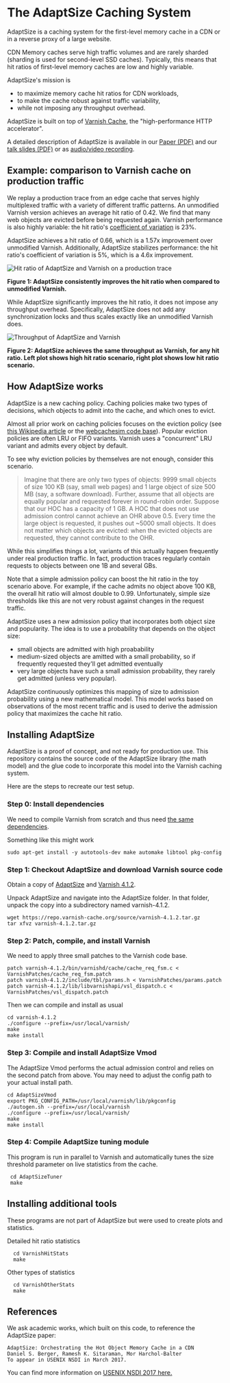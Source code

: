 # The AdaptSize Caching System

AdaptSize is a caching system for the first-level memory cache in a CDN or in a reverse proxy of a large website.

CDN Memory caches serve high traffic volumes and are rarely sharded (sharding is used for second-level SSD caches). Typically, this means that hit ratios of first-level memory caches are low and highly variable.

AdaptSize's mission is

 - to maximize memory cache hit ratios for CDN workloads,
 - to make the cache robust against traffic variability,
 - while not imposing any throughput overhead.

AdaptSize is built on top of [Varnish Cache](https://github.com/varnishcache/varnish-cache/), the "high-performance HTTP accelerator".

A detailed description of AdaptSize is available in our [Paper (PDF)](https://www.usenix.org/system/files/conference/nsdi17/nsdi17-berger.pdf) and our [talk slides (PDF)](https://www.usenix.org/sites/default/files/conference/protected-files/nsdi17_slides_berger.pdf)  or as [audio/video recording](https://www.usenix.org/conference/nsdi17/technical-sessions/presentation/berger).

## Example: comparison to Varnish cache on production traffic

We replay a production trace from an edge cache that serves highly multiplexed traffic with a variety of different traffic patterns. An unmodified Varnish version achieves an average hit ratio of 0.42. We find that many web objects are evicted before being requested again. Varnish performance is also highly variable: the hit ratio's [coefficient of variation](https://en.wikipedia.org/wiki/Coefficient_of_variation) is 23%.

AdaptSize achieves a hit ratio of 0.66, which is a 1.57x improvement over unmodified Varnish. Additionally, AdaptSize stabilizes performance: the hit ratio's coefficient of variation is 5%, which is a 4.6x improvement.

![Hit ratio of AdaptSize and Varnish on a production trace](https://cloud.githubusercontent.com/assets/9959772/22971000/796f6354-f374-11e6-8993-d454c6fb8f4b.png)

**Figure 1: AdaptSize consistently improves the hit ratio when compared to unmodified Varnish.**

While AdaptSize significantly improves the hit ratio, it does not impose any throughput overhead. Specifically, AdaptSize does not add any synchronization locks and thus scales exactly like an unmodified Varnish does.

![Throughput of AdaptSize and Varnish](https://cloud.githubusercontent.com/assets/9959772/22971202/40cf0576-f375-11e6-933f-d5c4722b0ab0.png)

**Figure 2: AdaptSize achieves the same throughput as Varnish, for any hit ratio. Left plot shows high hit ratio scenario, right plot shows low hit ratio scenario.**

## How AdaptSize works

AdaptSize is a new caching policy. Caching policies make two types of decisions, which objects to admit into the cache, and which ones to evict.

Almost all prior work on caching policies focuses on the eviction policy (see [this Wikipedia article](https://en.wikipedia.org/wiki/Cache_replacement_policies) or the [webcachesim code base](https://github.com/dasebe/webcachesim)). Popular eviction policies are often LRU or FIFO variants. Varnish uses a "concurrent" LRU variant and admits every object by default.

To see why eviction policies by themselves are not enough, consider this scenario.

> Imagine that there are only two types of objects: 9999 small objects of size 100 KB (say, small web pages) and 1 large object of size 500 MB (say, a software download). Further, assume that all objects are equally popular and requested forever in round-robin order. Suppose that our HOC has a capacity of 1 GB.
> A HOC that does not use admission control cannot achieve an OHR above 0.5. Every time the large object is requested, it pushes out ~5000 small objects. It does not matter which objects are evicted: when the evicted objects are requested, they cannot contribute to the OHR.

While this simplifies things a lot, variants of this actually happen frequently under real production traffic. In fact, production traces regularly contain requests to objects between one 1B and several GBs.

Note that a simple admission policy can boost the hit ratio in the toy scenario above. For example, if the cache admits no object above 100 KB, the overall hit ratio will almost double to 0.99. Unfortunately, simple size thresholds like this are not very robust against changes in the request traffic.

AdaptSize uses a new admission policy that incorporates both object size and popularity. The idea is to use a probability that depends on the object size: 

- small objects are admitted with high proabability
- medium-sized objects are amitted with a small probability, so if frequently requested they'll get admitted eventually
- very large objects have such a small admission probability, they rarely get admitted (unless very popular).

AdaptSize continuously optimizes this mapping of size to admission probability using a new mathematical model. This model works based on observations of the most recent traffic and is used to derive the admission policy that maximizes the cache hit ratio.


## Installing AdaptSize

AdaptSize is a proof of concept, and not ready for production use. This repository contains the source code of the AdaptSize library (the math model) and the glue code to incorporate this model into the Varnish caching system.

Here are the steps to recreate our test setup.

### Step 0: Install dependencies

We need to compile Varnish from scratch and thus need [the same dependencies](https://varnish-cache.org/docs/trunk/installation/install.html).

Something like this might work

    sudo apt-get install -y autotools-dev make automake libtool pkg-config


### Step 1: Checkout AdaptSize and download Varnish source code

Obtain a copy of [AdaptSize](https://github.com/dasebe/AdaptSize/archive/master.zip) and [Varnish 4.1.2](https://varnish-cache.org/releases/rel4.1.2.html).

Unpack AdaptSize and navigate into the AdaptSize folder. In that folder, unpack the copy into a subdirectory named varnish-4.1.2.

    wget https://repo.varnish-cache.org/source/varnish-4.1.2.tar.gz
    tar xfvz varnish-4.1.2.tar.gz


### Step 2: Patch, compile, and install Varnish

We need to apply three small patches to the Varnish code base.

    patch varnish-4.1.2/bin/varnishd/cache/cache_req_fsm.c < VarnishPatches/cache_req_fsm.patch
    patch varnish-4.1.2/include/tbl/params.h < VarnishPatches/params.patch
    patch varnish-4.1.2/lib/libvarnishapi/vsl_dispatch.c < VarnishPatches/vsl_dispatch.patch



Then we can compile and install as usual

    cd varnish-4.1.2
    ./configure --prefix=/usr/local/varnish/
    make
    make install
    

### Step 3: Compile and install AdaptSize Vmod

The AdaptSize Vmod performs the actual admission control and relies on the second patch from above.
You may need to adjust the config path to your actual install path.

    cd AdaptSizeVmod
    export PKG_CONFIG_PATH=/usr/local/varnish/lib/pkgconfig
    ./autogen.sh --prefix=/usr/local/varnish
    ./configure --prefix=/usr/local/varnish/
    make
    make install


### Step 4: Compile AdaptSize tuning module

This program is run in parallel to Varnish and automatically tunes the size threshold parameter on live statistics from the cache.

     cd AdaptSizeTuner
     make

## Installing additional tools

These programs are not part of AdaptSize but were used to create plots and statistics.

Detailed hit ratio statistics

      cd VarnishHitStats
      make

Other types of statistics

      cd VarnishOtherStats
      make

## References

We ask academic works, which built on this code, to reference the AdaptSize paper:

    AdaptSize: Orchestrating the Hot Object Memory Cache in a CDN
    Daniel S. Berger, Ramesh K. Sitaraman, Mor Harchol-Balter
    To appear in USENIX NSDI in March 2017.
    
You can find more information on [USENIX NSDI 2017 here.](https://www.usenix.org/conference/nsdi17/technical-sessions)
